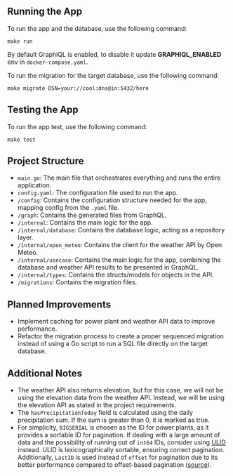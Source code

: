 
## Running the App
To run the app and the database, use the following command:
```shell
make run
```
By default GraphiQL is enabled, to disable it update **GRAPHIQL_ENABLED** env in `docker-compose.yaml`.

To run the migration for the target database, use the following command:
```shell
make migrate DSN=your://cool:dns@in:5432/here
```

## Testing the App
To run the app test, use the following command:
```shell
make test
```

## Project Structure

- `main.go`: The main file that orchestrates everything and runs the entire application.
- `config.yaml`: The configuration file used to run the app.
- `/config`: Contains the configuration structure needed for the app, mapping config from the `.yaml` file.
- `/graph`: Contains the generated files from GraphQL.
- `/internal`: Contains the main logic for the app.
- `/internal/database`: Contains the database logic, acting as a repository layer.
- `/internal/open_meteo`: Contains the client for the weather API by Open Meteo.
- `/internal/usecase`: Contains the main logic for the app, combining the database and weather API results to be presented in GraphQL.
- `/internal/types`: Contains the structs/models for objects in the API.
- `/migrations`: Contains the migration files.

## Planned Improvements

- Implement caching for power plant and weather API data to improve performance.
- Refactor the migration process to create a proper sequenced migration instead of using a Go script to run a SQL file directly on the target database.

## Additional Notes

- The weather API also returns elevation, but for this case, we will not be using the elevation data from the weather API. Instead, we will be using the elevation API as stated in the project requirements.
- The `hasPrecipitationToday` field is calculated using the daily precipitation sum. If the sum is greater than 0, it is marked as true.
- For simplicity, `BIGSERIAL` is chosen as the ID for power plants, as it provides a sortable ID for pagination. If dealing with a large amount of data and the possibility of running out of `int64` IDs, consider using [ULID](https://github.com/ulid/spec) instead. ULID is lexicographically sortable, ensuring correct pagination. Additionally, `LastID` is used instead of `offset` for pagination due to its better performance compared to offset-based pagination ([source](https://use-the-index-luke.com/sql/partial-results/fetch-next-page)).

